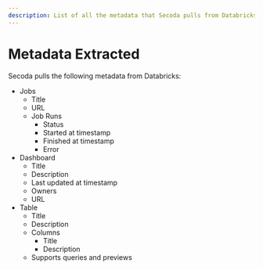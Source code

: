 ```yaml
---
description: List of all the metadata that Secoda pulls from Databricks
---
```


# Metadata Extracted

Secoda pulls the following metadata from Databricks:

* Jobs
  * Title
  * URL
  * Job Runs
    * Status
    * Started at timestamp
    * Finished at timestamp
    * Error
* Dashboard
  * Title
  * Description
  * Last updated at timestamp
  * Owners
  * URL
* Table
  * Title
  * Description
  * Columns
    * Title
    * Description
  * Supports queries and previews
